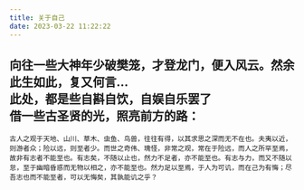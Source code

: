 ```yaml
---
title: 关于自己
date: 2023-03-22 11:22:22
---
```


向往一些大神年少破樊笼，才登龙门，便入风云。然余此生如此，复又何言...  
此处，都是些自斟自饮，自娱自乐罢了  
借一些古圣贤的光，照亮前方的路：  
---
```
古人之观于天地、山川、草木、虫鱼、鸟兽，往往有得，以其求思之深而无不在也。夫夷以近，则游者众；险以远，则至者少。而世之奇伟、瑰怪，非常之观，常在于险远，而人之所罕至焉，故非有志者不能至也。有志矣，不随以止也，然力不足者，亦不能至也。有志与力，而又不随以怠，至于幽暗昏惑而无物以相之，亦不能至也。然力足以至焉，于人为可讥，而在己为有悔；尽吾志也而不能至者，可以无悔矣，其孰能讥之乎？
```


